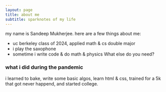 ```yaml
---
layout: page
title: about me
subtitle: sparknotes of my life
---
```


my name is Sandeep Mukherjee. here are a few things about me:
- uc berkeley class of 2024, applied math & cs double major
- i play the saxophone 
- sometime i write code & do math & physics
What else do you need?

### what i did during the pandemic
i learned to bake, write some basic algos, learn html & css, trained for a 5k that got never happend, and started college. 

